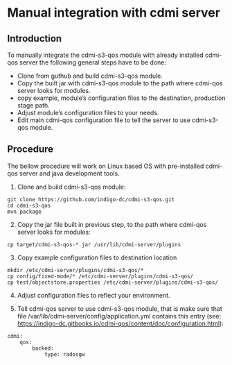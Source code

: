 # Manual integration with cdmi server

## Introduction

To manually integrate the cdmi-s3-qos module with already installed cdmi-qos server the following general steps have to be done:

* Clone from guthub and build cdmi-s3-qos module.
* Copy the built jar with cdmi-s3-qos module to the path where cdmi-qos server looks for modules.
* copy example, module’s configuration files to the destination, production stage path.
* Adjust module’s configuration files to your needs.
* Edit main cdmi-qos configuration file to tell the server to use cdmi-s3-qos module.

## Procedure

The bellow procedure will work on Linux based OS with pre-installed cdmi-qos server and java development tools.

1. Clone and build cdmi-s3-qos module:

```
git clone https://github.com/indigo-dc/cdmi-s3-qos.git
cd cdmi-s3-qos
mvn package
```

2. Copy the jar file built in previous step, to the path where cdmi-qos server looks for modules:

```
cp target/cdmi-s3-qos-*.jar /usr/lib/cdmi-server/plugins
```

3. Copy example configuration files to destination location

```
mkdir /etc/cdmi-server/plugins/cdmi-s3-qos/*
cp config/fixed-mode/* /etc/cdmi-server/plugins/cdmi-s3-qos/
cp test/objectstore.properties /etc/cdmi-server/plugins/cdmi-s3-qos/
```

4. Adjust configuration files to reflect your environment.

5. Tell cdmi-qos server to use cdmi-s3-qos module, that is make sure that file /var/lib/cdmi-server/config/application.yml contains this entry (see: https://indigo-dc.gitbooks.io/cdmi-qos/content/doc/configuration.html):

```
cdmi:
    qos:
        backed:
            type: radosgw
````

